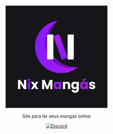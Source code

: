 <p align="center">
  <a>
    <img src="https://github.com/nix-mangas/.github/blob/main/assets/nix.png" width="320" alt="Nix Logo" />
  </a>
</p>

  <p align="center">Site para ler seus mangas online</p>
    <p align="center">
<a href="https://discord.gg/btykzvXNt5" target="_blank"><img src="https://img.shields.io/badge/discord-online-brightgreen.svg" alt="Discord"/></a>
</p>
